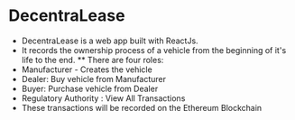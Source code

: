 # DecentraLease
* DecentraLease is a web app built with ReactJs. 
* It records the ownership process of a vehicle from the beginning of it's life to the end. 
** There are four roles: 
* Manufacturer - Creates the vehicle
* Dealer: Buy vehicle from Manufacturer
* Buyer: Purchase vehicle from Dealer 
* Regulatory Authority : View All Transactions
* These transactions will be recorded on the Ethereum Blockchain
